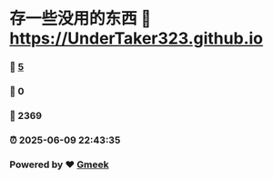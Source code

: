 # 存一些没用的东西 :link: https://UnderTaker323.github.io 
### :page_facing_up: [5](https://UnderTaker323.github.io/tag.html) 
### :speech_balloon: 0 
### :hibiscus: 2369 
### :alarm_clock: 2025-06-09 22:43:35 
### Powered by :heart: [Gmeek](https://github.com/Meekdai/Gmeek)
